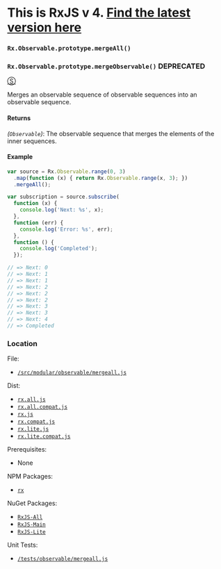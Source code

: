 # This is RxJS v 4. [Find the latest version here](https://github.com/reactivex/rxjs)
### `Rx.Observable.prototype.mergeAll()` ###
### `Rx.Observable.prototype.mergeObservable()` **DEPRECATED** ###
[&#x24C8;](https://github.com/Reactive-Extensions/RxJS/blob/master/src/core/perf/operators/mergeall.js "View in source")

Merges an observable sequence of observable sequences into an observable sequence.

#### Returns
*(`Observable`)*: The observable sequence that merges the elements of the inner sequences.

#### Example
```js
var source = Rx.Observable.range(0, 3)
  .map(function (x) { return Rx.Observable.range(x, 3); })
  .mergeAll();

var subscription = source.subscribe(
  function (x) {
    console.log('Next: %s', x);
  },
  function (err) {
    console.log('Error: %s', err);
  },
  function () {
    console.log('Completed');
  });

// => Next: 0
// => Next: 1
// => Next: 1
// => Next: 2
// => Next: 2
// => Next: 2
// => Next: 3
// => Next: 3
// => Next: 4
// => Completed
```

### Location

File:
- [`/src/modular/observable/mergeall.js`](https://github.com/Reactive-Extensions/RxJS/blob/master/src/modular/observable/mergeall.js)

Dist:
- [`rx.all.js`](https://github.com/Reactive-Extensions/RxJS/blob/master/dist/rx.all.js)
- [`rx.all.compat.js`](https://github.com/Reactive-Extensions/RxJS/blob/master/dist/rx.all.compat.js)
- [`rx.js`](https://github.com/Reactive-Extensions/RxJS/blob/master/dist/rx.js)
- [`rx.compat.js`](https://github.com/Reactive-Extensions/RxJS/blob/master/dist/rx.compat.js)
- [`rx.lite.js`](https://github.com/Reactive-Extensions/RxJS/blob/master/dist/rx.lite.js)
- [`rx.lite.compat.js`](https://github.com/Reactive-Extensions/RxJS/blob/master/dist/rx.lite.compat.js)

Prerequisites:
- None

NPM Packages:
- [`rx`](https://www.npmjs.org/package/rx)

NuGet Packages:
- [`RxJS-All`](http://www.nuget.org/packages/RxJS-All/)
- [`RxJS-Main`](http://www.nuget.org/packages/RxJS-Main/)
- [`RxJS-Lite`](http://www.nuget.org/packages/RxJS-Lite/)

Unit Tests:
- [`/tests/observable/mergeall.js`](https://github.com/Reactive-Extensions/RxJS/blob/master/tests/observable/mergeall.js)

